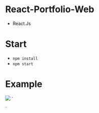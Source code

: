 # React-Portfolio-Web
- React.Js

# Start
- `npm install`
- `npm start`

# Example
![](https://cdn.discordapp.com/attachments/925063485556150292/943583080415899678/unknown.png)
`

`
